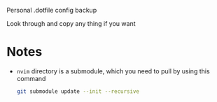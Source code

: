 Personal .dotfile config backup

Look through and copy any thing if you want

# Notes
- `nvim` directory is a submodule, which you need to pull by using this command
    ```sh
    git submodule update --init --recursive
    ```
